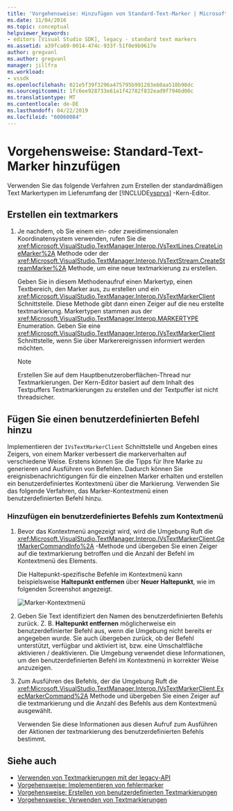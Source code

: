 ```yaml
---
title: 'Vorgehensweise: Hinzufügen von Standard-Text-Marker | Microsoft-Dokumentation'
ms.date: 11/04/2016
ms.topic: conceptual
helpviewer_keywords:
- editors [Visual Studio SDK], legacy - standard text markers
ms.assetid: a39fca69-0014-474c-933f-51f0e9b9617e
author: gregvanl
ms.author: gregvanl
manager: jillfra
ms.workload:
- vssdk
ms.openlocfilehash: 021e5f39f3296a475795b991283e60aa518b98dc
ms.sourcegitcommit: 1fc6ee928733e61a1f42782f832ead9f7946d00c
ms.translationtype: MT
ms.contentlocale: de-DE
ms.lasthandoff: 04/22/2019
ms.locfileid: "60060084"
---
```

# <a name="how-to-add-standard-text-markers"></a>Vorgehensweise: Standard-Text-Marker hinzufügen
Verwenden Sie das folgende Verfahren zum Erstellen der standardmäßigen Text Markertypen im Lieferumfang der [!INCLUDE[vsprvs](../code-quality/includes/vsprvs_md.md)] -Kern-Editor.

## <a name="to-create-a-text-marker"></a>Erstellen ein textmarkers

1. Je nachdem, ob Sie einem ein- oder zweidimensionalen Koordinatensystem verwenden, rufen Sie die <xref:Microsoft.VisualStudio.TextManager.Interop.IVsTextLines.CreateLineMarker%2A> Methode oder der <xref:Microsoft.VisualStudio.TextManager.Interop.IVsTextStream.CreateStreamMarker%2A> Methode, um eine neue textmarkierung zu erstellen.

     Geben Sie in diesem Methodenaufruf einen Markertyp, einen Textbereich, den Marker aus, zu erstellen und ein <xref:Microsoft.VisualStudio.TextManager.Interop.IVsTextMarkerClient> Schnittstelle. Diese Methode gibt dann einen Zeiger auf die neu erstellte textmarkierung. Markertypen stammen aus der <xref:Microsoft.VisualStudio.TextManager.Interop.MARKERTYPE> Enumeration. Geben Sie eine <xref:Microsoft.VisualStudio.TextManager.Interop.IVsTextMarkerClient> Schnittstelle, wenn Sie über Markerereignissen informiert werden möchten.

    > [!NOTE]
    >  Erstellen Sie auf dem Hauptbenutzeroberflächen-Thread nur Textmarkierungen. Der Kern-Editor basiert auf dem Inhalt des Textpuffers Textmarkierungen zu erstellen und der Textpuffer ist nicht threadsicher.

## <a name="add-a-custom-command"></a>Fügen Sie einen benutzerdefinierten Befehl hinzu
 Implementieren der `IVsTextMarkerClient` Schnittstelle und Angeben eines Zeigers, von einem Marker verbessert die markerverhalten auf verschiedene Weise. Erstens können Sie die Tipps für Ihre Marke zu generieren und Ausführen von Befehlen. Dadurch können Sie ereignisbenachrichtigungen für die einzelnen Marker erhalten und erstellen ein benutzerdefiniertes Kontextmenü über die Markierung. Verwenden Sie das folgende Verfahren, das Marker-Kontextmenü einen benutzerdefinierten Befehl hinzu.

### <a name="to-add-a-custom-command-to-the-context-menu"></a>Hinzufügen ein benutzerdefiniertes Befehls zum Kontextmenü

1. Bevor das Kontextmenü angezeigt wird, wird die Umgebung Ruft die <xref:Microsoft.VisualStudio.TextManager.Interop.IVsTextMarkerClient.GetMarkerCommandInfo%2A> -Methode und übergeben Sie einen Zeiger auf die textmarkierung betroffen und die Anzahl der Befehl im Kontextmenü des Elements.

     Die Haltepunkt-spezifische Befehle im Kontextmenü kann beispielsweise **Haltepunkt entfernen** über **Neuer Haltepunkt**, wie im folgenden Screenshot angezeigt.

     ![Marker-Kontextmenü](../extensibility/media/vsmarkercontextmenu.gif "VsMarkercontextmenu")

2. Geben Sie Text identifiziert den Namen des benutzerdefinierten Befehls zurück. Z. B. **Haltepunkt entfernen** möglicherweise ein benutzerdefinierter Befehl aus, wenn die Umgebung nicht bereits er angegeben wurde. Sie auch übergeben zurück, ob der Befehl unterstützt, verfügbar und aktiviert ist, bzw. eine Umschaltfläche aktivieren / deaktivieren. Die Umgebung verwendet diese Informationen, um den benutzerdefinierten Befehl im Kontextmenü in korrekter Weise anzuzeigen.

3. Zum Ausführen des Befehls, der die Umgebung Ruft die <xref:Microsoft.VisualStudio.TextManager.Interop.IVsTextMarkerClient.ExecMarkerCommand%2A> Methode und übergeben Sie einen Zeiger auf die textmarkierung und die Anzahl des Befehls aus dem Kontextmenü ausgewählt.

     Verwenden Sie diese Informationen aus diesen Aufruf zum Ausführen der Aktionen der textmarkierung des benutzerdefinierten Befehls bestimmt.

## <a name="see-also"></a>Siehe auch
- [Verwenden von Textmarkierungen mit der legacy-API](../extensibility/using-text-markers-with-the-legacy-api.md)
- [Vorgehensweise: Implementieren von fehlermarker](../extensibility/how-to-implement-error-markers.md)
- [Vorgehensweise: Erstellen von benutzerdefinierten Textmarkierungen](../extensibility/how-to-create-custom-text-markers.md)
- [Vorgehensweise: Verwenden von Textmarkierungen](../extensibility/how-to-use-text-markers.md)